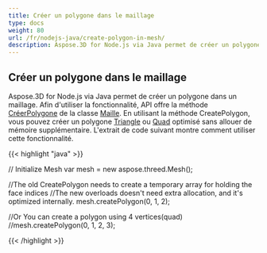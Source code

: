 ```yaml
---
title: Créer un polygone dans le maillage
type: docs
weight: 80
url: /fr/nodejs-java/create-polygon-in-mesh/
description: Aspose.3D for Node.js via Java permet de créer un polygone dans un maillage.
---
```

##  **Créer un polygone dans le maillage**
Aspose.3D for Node.js via Java permet de créer un polygone dans un maillage. Afin d'utiliser la fonctionnalité, API offre la méthode [CréerPolygone](https://reference.aspose.com/3d/java/com.aspose.threed/Mesh#createPolygon-int-int-int-) de la classe [Maille](https://reference.aspose.com/3d/java/com.aspose.threed/Mesh). En utilisant la méthode CreatePolygon, vous pouvez créer un polygone [Triangle](https://reference.aspose.com/3d/java/com.aspose.threed/Mesh#createPolygon-int-int-int-) ou [Quad](https://reference.aspose.com/3d/java/com.aspose.threed/Mesh#createPolygon-int-int-int-int-) optimisé sans allouer de mémoire supplémentaire. L'extrait de code suivant montre comment utiliser cette fonctionnalité.



{{< highlight "java" >}}

// Initialize Mesh
var mesh = new aspose.threed.Mesh();

//The old CreatePolygon needs to create a temporary array for holding the face indices
//The new overloads doesn't need extra allocation, and it's optimized internally.
mesh.createPolygon(0, 1, 2);

//Or You can create a polygon using 4 vertices(quad)
//mesh.createPolygon(0, 1, 2, 3);

{{< /highlight >}}
